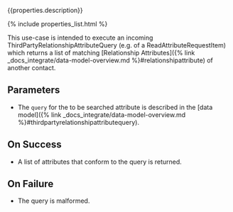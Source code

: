 {{properties.description}}

{% include properties_list.html %}

This use-case is intended to execute an incoming ThirdPartyRelationshipAttributeQuery
(e.g. of a ReadAttributeRequestItem) which returns a list of matching
[Relationship Attributes]({% link _docs_integrate/data-model-overview.md %}#relationshipattribute)
of another contact.

## Parameters

- The `query` for the to be searched attribute is described in the [data model]({% link _docs_integrate/data-model-overview.md %}#thirdpartyrelationshipattributequery).

## On Success

- A list of attributes that conform to the query is returned.

## On Failure

- The query is malformed.
